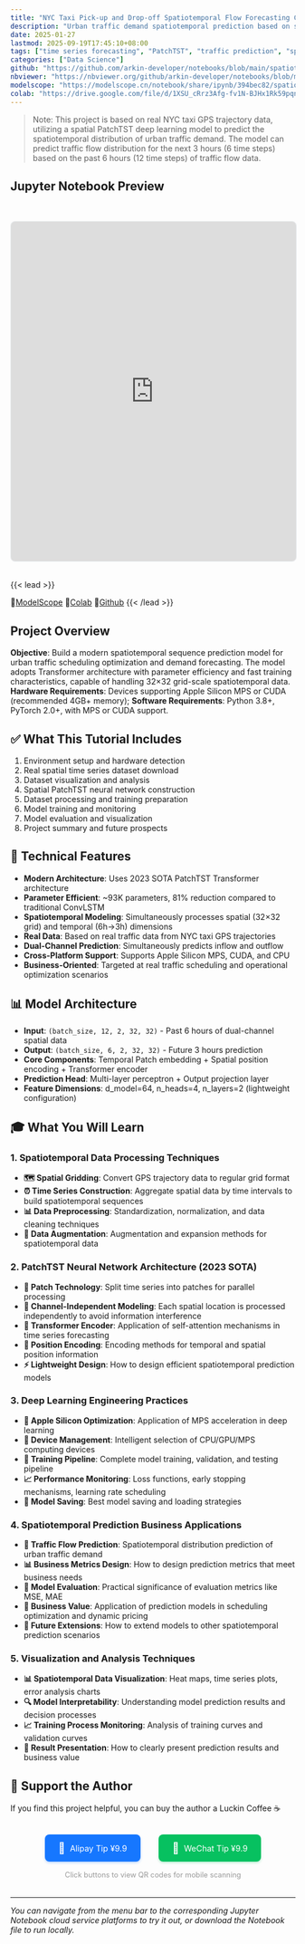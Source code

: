 ```yaml
---
title: "NYC Taxi Pick-up and Drop-off Spatiotemporal Flow Forecasting Case Study"
description: "Urban traffic demand spatiotemporal prediction based on spatial PatchTST"
date: 2025-01-27
lastmod: 2025-09-19T17:45:10+08:00
tags: ["time series forecasting", "PatchTST", "traffic prediction", "spatiotemporal data", "deep learning", "machine learning"]
categories: ["Data Science"]
github: "https://github.com/arkin-developer/notebooks/blob/main/spatiotemporal-forecasting/spatiotemporal-forecasting.ipynb"
nbviewer: "https://nbviewer.org/github/arkin-developer/notebooks/blob/main/spatiotemporal-forecasting/spatiotemporal-forecasting.ipynb"
modelscope: "https://modelscope.cn/notebook/share/ipynb/394bec82/spatiotemporal-forecasting.ipynb"
colab: "https://drive.google.com/file/d/1XSU_cRrz3Afg-fv1N-BJHx1Rk59pqnQ-/view?usp=drive_link"
---
```



> Note: This project is based on real NYC taxi GPS trajectory data, utilizing a spatial PatchTST deep learning model to predict the spatiotemporal distribution of urban traffic demand. The model can predict traffic flow distribution for the next 3 hours (6 time steps) based on the past 6 hours (12 time steps) of traffic flow data.

## Jupyter Notebook Preview
<iframe 
  src="https://nbviewer.org/github/arkin-developer/notebooks/blob/main/spatiotemporal-forecasting/spatiotemporal-forecasting.ipynb"
  width="100%"
  height="600px"
  frameborder="0"
  style="border: 1px solid #e9ecef; border-radius: 8px; margin: 2rem 0;"
  allowfullscreen>
</iframe>
{{< lead >}}

🚀[ModelScope](https://modelscope.cn/notebook/share/ipynb/394bec82/spatiotemporal-forecasting.ipynb) 🚀[Colab](https://drive.google.com/file/d/1XSU_cRrz3Afg-fv1N-BJHx1Rk59pqnQ-/view?usp=drive_link) 🚀[Github](https://github.com/arkin-developer/notebooks/blob/main/spatiotemporal-forecasting/spatiotemporal-forecasting.ipynb)
{{< /lead >}}


## Project Overview

**Objective**: Build a modern spatiotemporal sequence prediction model for urban traffic scheduling optimization and demand forecasting. The model adopts Transformer architecture with parameter efficiency and fast training characteristics, capable of handling 32×32 grid-scale spatiotemporal data.
**Hardware Requirements**: Devices supporting Apple Silicon MPS or CUDA (recommended 4GB+ memory);
**Software Requirements**: Python 3.8+, PyTorch 2.0+, with MPS or CUDA support.

## ✅ What This Tutorial Includes

1. Environment setup and hardware detection
2. Real spatial time series dataset download
3. Dataset visualization and analysis
4. Spatial PatchTST neural network construction
5. Dataset processing and training preparation
6. Model training and monitoring
7. Model evaluation and visualization
8. Project summary and future prospects


## 🔬 Technical Features

- **Modern Architecture**: Uses 2023 SOTA PatchTST Transformer architecture
- **Parameter Efficient**: ~93K parameters, 81% reduction compared to traditional ConvLSTM
- **Spatiotemporal Modeling**: Simultaneously processes spatial (32×32 grid) and temporal (6h→3h) dimensions
- **Real Data**: Based on real traffic data from NYC taxi GPS trajectories
- **Dual-Channel Prediction**: Simultaneously predicts inflow and outflow
- **Cross-Platform Support**: Supports Apple Silicon MPS, CUDA, and CPU
- **Business-Oriented**: Targeted at real traffic scheduling and operational optimization scenarios

## 📊 Model Architecture

- **Input**: `(batch_size, 12, 2, 32, 32)` - Past 6 hours of dual-channel spatial data
- **Output**: `(batch_size, 6, 2, 32, 32)` - Future 3 hours prediction
- **Core Components**: Temporal Patch embedding + Spatial position encoding + Transformer encoder
- **Prediction Head**: Multi-layer perceptron + Output projection layer
- **Feature Dimensions**: d_model=64, n_heads=4, n_layers=2 (lightweight configuration)

## 🎓 What You Will Learn

### **1. Spatiotemporal Data Processing Techniques**
- **🗺️ Spatial Gridding**: Convert GPS trajectory data to regular grid format
- **⏰ Time Series Construction**: Aggregate spatial data by time intervals to build spatiotemporal sequences
- **📊 Data Preprocessing**: Standardization, normalization, and data cleaning techniques
- **🔄 Data Augmentation**: Augmentation and expansion methods for spatiotemporal data

### **2. PatchTST Neural Network Architecture (2023 SOTA)**
- **🧩 Patch Technology**: Split time series into patches for parallel processing
- **🎯 Channel-Independent Modeling**: Each spatial location is processed independently to avoid information interference
- **🔗 Transformer Encoder**: Application of self-attention mechanisms in time series forecasting
- **📍 Position Encoding**: Encoding methods for temporal and spatial position information
- **⚡ Lightweight Design**: How to design efficient spatiotemporal prediction models

### **3. Deep Learning Engineering Practices**
- **🍎 Apple Silicon Optimization**: Application of MPS acceleration in deep learning
- **📱 Device Management**: Intelligent selection of CPU/GPU/MPS computing devices
- **🔄 Training Pipeline**: Complete model training, validation, and testing pipeline
- **📈 Performance Monitoring**: Loss functions, early stopping mechanisms, learning rate scheduling
- **💾 Model Saving**: Best model saving and loading strategies

### **4. Spatiotemporal Prediction Business Applications**
- **🚕 Traffic Flow Prediction**: Spatiotemporal distribution prediction of urban traffic demand
- **📊 Business Metrics Design**: How to design prediction metrics that meet business needs
- **🎯 Model Evaluation**: Practical significance of evaluation metrics like MSE, MAE
- **💼 Business Value**: Application of prediction models in scheduling optimization and dynamic pricing
- **🔮 Future Extensions**: How to extend models to other spatiotemporal prediction scenarios

### **5. Visualization and Analysis Techniques**
- **📊 Spatiotemporal Data Visualization**: Heat maps, time series plots, error analysis charts
- **🔍 Model Interpretability**: Understanding model prediction results and decision processes
- **📈 Training Process Monitoring**: Analysis of training curves and validation curves
- **🎨 Result Presentation**: How to clearly present prediction results and business value

## 🙏 Support the Author

If you find this project helpful, you can buy the author a Luckin Coffee ☕️

<div style="text-align: center; margin: 2rem 0;">
  <!-- <img src="/img/reward.jpg" alt="Reward QR Code" style="width: 100%; max-width: 400px; border-radius: 8px; box-shadow: 0 4px 8px rgba(0,0,0,0.1);">
  <p style="margin-top: 1rem; color: #666; font-size: 0.9rem;">Scan to support the author</p> -->
  
  <!-- Mobile-friendly payment links -->
  <div style="display: flex; justify-content: center; gap: 2rem; margin-top: 1.5rem; flex-wrap: wrap;">
    <a href="https://arkin-developer.github.io/blog/img/zhifubao-reward.jpg" target="_blank" rel="noopener" style="display: flex; align-items: center; gap: 0.5rem; padding: 0.75rem 1.5rem; background: #1677ff; color: white; text-decoration: none; border-radius: 8px; font-size: 0.9rem; transition: all 0.3s ease; box-shadow: 0 2px 4px rgba(22,119,255,0.3);">
      <span style="font-size: 1.2rem;">🩵</span>
      <span>Alipay Tip ¥9.9</span>
    </a>
    <a href="https://arkin-developer.github.io/blog/img/wechat-reward.png" target="_blank" rel="noopener" style="display: flex; align-items: center; gap: 0.5rem; padding: 0.75rem 1.5rem; background: #07c160; color: white; text-decoration: none; border-radius: 8px; font-size: 0.9rem; transition: all 0.3s ease; box-shadow: 0 2px 4px rgba(7,193,96,0.3);">
      <span style="font-size: 1.2rem;">💚</span>
      <span>WeChat Tip ¥9.9</span>
    </a>
  </div>
  
  <p style="margin-top: 1rem; color: #999; font-size: 0.8rem;">Click buttons to view QR codes for mobile scanning</p>
</div>

---

*You can navigate from the menu bar to the corresponding Jupyter Notebook cloud service platforms to try it out, or download the Notebook file to run locally.*
